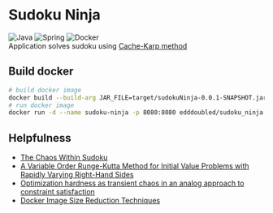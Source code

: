 # Sudoku Ninja
![Java](https://img.shields.io/badge/java-%23ED8B00.svg?style=for-the-badge&logo=java&logoColor=white)
![Spring](https://img.shields.io/badge/spring-%236DB33F.svg?style=for-the-badge&logo=spring&logoColor=white)
![Docker](https://img.shields.io/badge/docker-%230db7ed.svg?style=for-the-badge&logo=docker&logoColor=white)<br/>
Application solves sudoku using [Cache-Karp method](https://www.nature.com/articles/srep00725)

## Build docker
``` bash
# build docker image 
docker build --build-arg JAR_FILE=target/sudokuNinja-0.0.1-SNAPSHOT.jar -t edddoubled/sudoku_ninja:1.0.0 .
# run docker image
docker run -d --name sudoku-ninja -p 8080:8080 edddoubled/sudoku_ninja:1.0.0
```
## Helpfulness
- [The Chaos Within Sudoku](https://www.nature.com/articles/srep00725)
- [A Variable Order Runge-Kutta Method for Initial Value Problems with Rapidly Varying Right-Hand Sides](http://www.elegio.it/mc2/rk/doc/p201-cash-karp.pdf)
- [Optimization hardness as transient chaos in an analog approach to constraint satisfaction](https://arxiv.org/pdf/1208.0526.pdf)
- [Docker Image Size Reduction Techniques](https://habr.com/ru/company/ruvds/blog/485650/)

